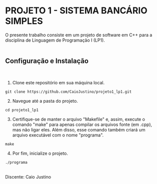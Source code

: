 # PROJETO 1 - SISTEMA BANCÁRIO SIMPLES

O presente trabalho consiste em um projeto de software em C++ para a disciplina de Linguagem de Programação I (LP1).
<br><br>

## Configuração e Instalação
<br>

1. Clone este repositório em sua máquina local.

```
git clone https://github.com/CaioJustino/projeto1_lp1.git
```

2. Navegue até a pasta do projeto.

```
cd projeto1_lp1
```

3. Certifique-se de manter o arquivo "Makefile" e, assim, execute o comando "make" para apenas compilar os arquivos fonte (em .cpp), mas não ligar eles. Além disso, esse comando também criará um arquivo executável com o nome "programa".

```
make
```

4. Por fim, inicialize o projeto.

```
./programa
```
<br>
Discente: Caio Justino
